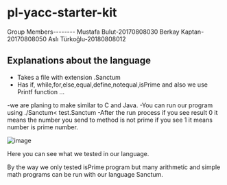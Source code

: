 # pl-yacc-starter-kit
Group Members--------
Mustafa Bulut-20170808030
Berkay Kaptan-20170808050
Aslı Türkoğlu-20180808012


## Explanations about the language

- Takes a file with extension .Sanctum
- Has if, while,for,else,equal,define,notequal,isPrime
and also we use Printf function ...

-we are planing to make similar to C and Java.
-You can run our program using ./Sanctum< test.Sanctum
-After the run process if you see result 0 it means the number you send to method is not prime if you see 1 it means number is prime number.

![image](https://user-images.githubusercontent.com/72600745/169712216-2fcb5cba-d8a9-471b-8aa9-7aac063b8b62.png)

Here you can see what we tested in our language.

By the way we only tested isPrime program but many arithmetic and simple math programs can be run with our language Sanctum.                                                
